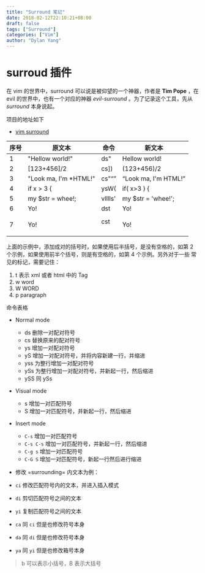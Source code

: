 ```yaml
---
title: "Surround 笔记"
date: 2018-02-12T22:10:21+08:00
draft: false
tags: ["Surround"]
categories: ["Vim"]
author: "Dylan Yang"
---
```


# surroud 插件

在 vim 的世界中，surround 可以说是被仰望的一个神器，作者是 **Tim Pope** ，在 evil 的世界中，也有一个对应的神器 *evil-surround* 。为了记录这个工具，先从 *surround* 本身说起。

项目的地址如下

- [vim surround](https://github.com/tpope/vim-surround)

| 序号 | 原文本                | 命令    | 新文本                    |
|------|-----------------------|---------|---------------------------|
|    1 | "Hellow world!"       | ds"     | Hellow world!             |
|    2 | [123+456]/2           | cs])    | (123+456)/2               |
|    3 | "Look ma, I'm *HTML!" | cs"<q>  | <q>Look ma, I'm HTML!</q> |
|    4 | if  x > 3 {           | ysW(    | if( x>3 ) {               |
|    5 | my $str = whee!;      | vlllls' | my $str = 'whee!';        |
|    6 | <div>Yo!</div>        | dst     | Yo!                       |
|    7 | <div>Yo!</div>        | cst<p>  | <p>Yo!</p>                |

上面的示例中，添加成对的括号时，如果使用后半括号，是没有空格的，如第 2
个示例，如果使用前半个括号，则是有空格的，如第 4 个示例。另外对于一些
常见的标记，需要记住：

1. t 表示 xml 或者 html 中的 Tag
2. w word
3. W WORD
4. p paragraph

命令表格

- Normal mode

  - ds 删除一对配对符号
  - cs 替换原来的配对符号
  - ys 增加一对配对符号
  - yS 增加一对配对符号，并将内容新建一行，并缩进
  - yss 为整行增加一对配对符号
  - ySs 为整行增加一对配对符号，并新起一行，然后缩进
  - ySS 同 ySs

- Visual mode

  - s 增加一对匹配符号
  - S 增加一对匹配符号，并新起一行，然后缩进

- Insert mode

  - `C-s` 增加一对匹配符号
  - `C-s C-s` 增加一对匹配符号，并新起一行，然后缩进
  - `C-g s` 增加一对匹配符号
  - `C-G S` 增加一对匹配符号，新起一行然后进行缩进

- 修改 =surrounding= 内文本为例：

- `ci` 修改匹配符号内的文本，并进入插入模式
- `di` 剪切匹配符号之间的文本
- `yi` 复制匹配符号之间的文本
- `ca` 同 `ci` 但是也修改符号本身
- `da` 同 `di` 但是也修改符号本身
- `ya` 同 `yi` 但是也修改箱号本身

> b 可以表示小括号，B 表示大括号